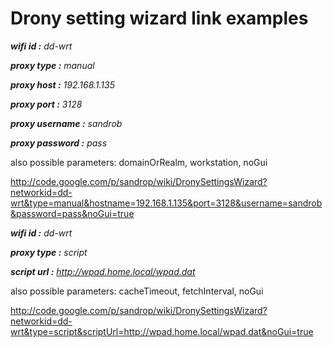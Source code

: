 # Drony setting wizard link examples #

_**wifi id    :** dd-wrt_

_**proxy type :** manual_

_**proxy host :** 192.168.1.135_

_**proxy port :** 3128_

_**proxy username :** sandrob_

_**proxy password :** pass_

also possible parameters: domainOrRealm, workstation, noGui



http://code.google.com/p/sandrop/wiki/DronySettingsWizard?networkid=dd-wrt&type=manual&hostname=192.168.1.135&port=3128&username=sandrob&password=pass&noGui=true

_**wifi id    :** dd-wrt_

_**proxy type :** script_

_**script url :** http://wpad.home.local/wpad.dat_

also possible parameters: cacheTimeout, fetchInterval, noGui

http://code.google.com/p/sandrop/wiki/DronySettingsWizard?networkid=dd-wrt&type=script&scriptUrl=http://wpad.home.local/wpad.dat&noGui=true